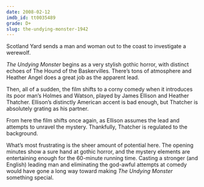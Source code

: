 ```yaml
---
date: 2008-02-12
imdb_id: tt0035489
grade: D+
slug: the-undying-monster-1942
---
```


Scotland Yard sends a man and woman out to the coast to investigate a werewolf.

_The Undying Monster_ begins as a very stylish gothic horror, with distinct echoes of The Hound of the Baskervilles. There’s tons of atmosphere and Heather Angel does a great job as the apparent lead.

Then, all of a sudden, the film shifts to a corny comedy when it introduces its poor man’s Holmes and Watson, played by James Ellison and Heather Thatcher. Ellison’s distinctly American accent is bad enough, but Thatcher is absolutely grating as his partner.

From here the film shifts once again, as Ellison assumes the lead and attempts to unravel the mystery. Thankfully, Thatcher is regulated to the background.

What’s most frustrating is the sheer amount of potential here. The opening minutes show a sure hand at gothic horror, and the mystery elements are entertaining enough for the 60-minute running time. Casting a stronger (and English) leading man and eliminating the god-awful attempts at comedy would have gone a long way toward making _The Undying Monster_ something special.
